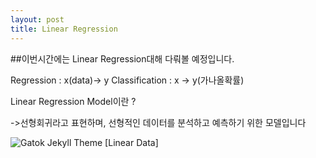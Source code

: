 ```yaml
---
layout: post
title: Linear Regression 
---
```


##이번시간에는 Linear Regression대해 다뤄볼 예정입니다.

 
Regression : x(data)-> y
Classification : x -> y(가나올확률)

Linear Regression Model이란 ?

->선형회귀라고 표현하며, 선형적인 데이터를 분석하고 예측하기 위한 모델입니다


![Gatok Jekyll Theme]({{site.baseurl}}/images/linear1.png)
    [Linear Data]

